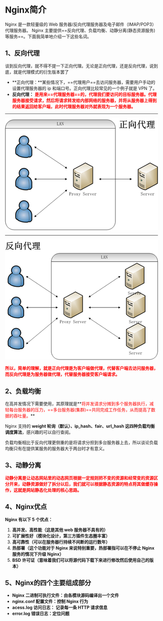 # Nginx简介

Nginx 是一款轻量级的 Web 服务器/反向代理服务器及电子邮件（IMAP/POP3）代理服务器。 Nginx 主要提供==反向代理、负载均衡、动静分离(静态资源服务)等服务==。下面我简单地介绍一下这些名词。



## 1、反向代理

谈到反向代理，就不得不提一下正向代理。无论是正向代理，还是反向代理，说到底，就是代理模式的衍生版本罢了

- **正向代理：**某些情况下，==代理用户==去访问服务器，需要用户手动的设置代理服务器的 ip 和端口号。正向代理比较常见的一个例子就是 VPN 了。
- **反向代理：** **<font color='red'>是用来==代理服务器==的，代理我们要访问的目标服务器。代理服务器接受请求，然后将请求转发给内部网络的服务器，并将从服务器上得到的结果返回给客户端，此时代理服务器对外就表现为一个服务器。</font>**

------

![正向代理](PicSource/60925795.jpg)

------

![反向代理](PicSource/62563930.jpg)



**<font color='red'>所以，简单的理解，就是正向代理是为客户端做代理，代替客户端去访问服务器，而反向代理是为服务器做代理，代替服务器接受客户端请求。</font>**



## 2、负载均衡

在高并发情况下需要使用，其原理就是**<font color='red'>将并发请求分摊到多个服务器执行，减轻每台服务器的压力，==多台服务器(集群)==共同完成工作任务，从而提高了数据的吞吐量。</font>**

Nginx 支持的 **weight 轮询（默认）、ip_hash、fair、url_hash 这四种负载均衡调度算法**，感兴趣的可以自行查阅。

负载均衡相比于反向代理更侧重的是将请求分担到多台服务器上去，所以谈论负载均衡只有在提供某服务的服务器大于两台时才有意义。



## 3、动静分离

**<font color='red'>动静分离是让动态网站里的动态网页根据一定规则把不变的资源和经常变的资源区分开来，动静资源做好了拆分以后，我们就可以根据静态资源的特点将其做缓存操作，这就是网站静态化处理的核心思路。</font>**



## 4、Nginx优点

**Nginx 有以下 5 个优点：**

1. **高并发、高性能（这是其他 web 服务器不具有的）**
2. **可扩展性好（模块化设计，第三方插件生态圈丰富）**
3. **高可靠性（可以在服务器行持续不间断的运行数年）**
4. **热部署（这个功能对于 Nginx 来说特别重要，热部署指可以在不停止 Nginx 服务的情况下升级 Nginx）**
5. **BSD 许可证（意味着我们可以将源代码下载下来进行修改然后使用自己的版本）**



## 5、Nginx的四个主要组成部分

- **Nginx 二进制可执行文件：由各模块源码编译出一个文件**
- **nginx.conf 配置文件：控制 Nginx 行为**
- **acess.log 访问日志： 记录每一条 HTTP 请求信息**
- **error.log 错误日志：定位问题**